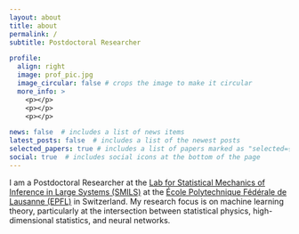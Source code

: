 ```yaml
---
layout: about
title: about
permalink: /
subtitle: Postdoctoral Researcher

profile:
  align: right
  image: prof_pic.jpg
  image_circular: false # crops the image to make it circular
  more_info: >
    <p></p>
    <p></p>
    <p></p>

news: false  # includes a list of news items
latest_posts: false  # includes a list of the newest posts
selected_papers: true # includes a list of papers marked as "selected={true}"
social: true  # includes social icons at the bottom of the page
---
```



I am a Postdoctoral Researcher at the <a href='https://search.epfl.ch/?filter=unit&q=SMILS'>Lab for Statistical Mechanics of Inference in Large Systems (SMILS)</a> at the <a href='https://www.epfl.ch/en/'>École Polytechnique Fédérale de Lausanne (EPFL)</a> in Switzerland. My research focus is on machine learning theory, particularly at the intersection between statistical physics, high-dimensional statistics, and neural networks.



